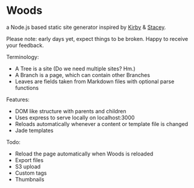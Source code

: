 Woods
=====

a Node.js based static site generator inspired by [Kirby](http://getkirby.com/) & [Stacey](http://www.staceyapp.com/).

Please note: early days yet, expect things to be broken. Happy to receive your feedback.

Terminology:

*   A Tree is a site (Do we need multiple sites? Hm.)
*   A Branch is a page, which can contain other Branches
*   Leaves are fields taken from Markdown files with optional parse functions

Features:

*   DOM like structure with parents and children
*   Uses express to serve locally on localhost:3000
*   Reloads automatically whenever a content or template file is changed
*   Jade templates

Todo:

*   Reload the page automatically when Woods is reloaded
*   Export files
*   S3 upload
*   Custom tags
*   Thumbnails
